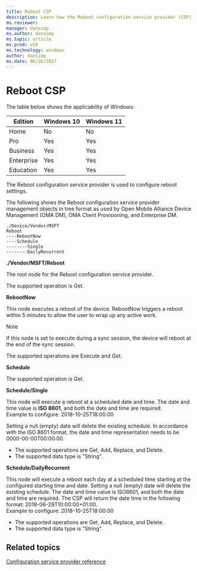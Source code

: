 ```yaml
---
title: Reboot CSP
description: Learn how the Reboot configuration service provider (CSP) is used to configure reboot settings.
ms.reviewer: 
manager: dansimp
ms.author: dansimp
ms.topic: article
ms.prod: w10
ms.technology: windows
author: dansimp
ms.date: 06/26/2017
---
```


# Reboot CSP

The table below shows the applicability of Windows:

|Edition|Windows 10|Windows 11|
|--- |--- |--- |
|Home|No|No|
|Pro|Yes|Yes|
|Business|Yes|Yes|
|Enterprise|Yes|Yes|
|Education|Yes|Yes|

The Reboot configuration service provider is used to configure reboot settings.

The following shows the Reboot configuration service provider management objects in tree format as used by Open Mobile Alliance Device Management (OMA DM), OMA Client Provisioning, and Enterprise DM.

```
./Device/Vendor/MSFT
Reboot
----RebootNow
----Schedule
--------Single
--------DailyRecurrent
```

<a href="" id="--vendor-msft-reboot"></a>**./Vendor/MSFT/Reboot**  

The root node for the Reboot configuration service provider.

The supported operation is Get.

<a href="" id="rebootnow"></a>**RebootNow**  

This node executes a reboot of the device. RebootNow triggers a reboot within 5 minutes to allow the user to wrap up any active work.

> [!NOTE]
> If this node is set to execute during a sync session, the device will reboot at the end of the sync session.

The supported operations are Execute and Get.

<a href="" id="schedule"></a>**Schedule**  

The supported operation is Get.

<a href="" id="schedule-single"></a>**Schedule/Single**  

This node will execute a reboot at a scheduled date and time. The date and time value is **ISO 8601**, and both the date and time are required.  
Example to configure: 2018-10-25T18:00:00

Setting a null (empty) date will delete the existing schedule. In accordance with the ISO 8601 format, the date and time representation needs to be 0000-00-00T00:00:00.

- The supported operations are Get, Add, Replace, and Delete.
- The supported data type is "String".

<a href="" id="schedule-dailyrecurrent"></a>**Schedule/DailyRecurrent**  

This node will execute a reboot each day at a scheduled time starting at the configured starting time and date. Setting a null (empty) date will delete the existing schedule. The date and time value is ISO8601, and both the date and time are required. The CSP will return the date time in the following format: 2018-06-29T10:00:00+01:00.  
Example to configure: 2018-10-25T18:00:00

- The supported operations are Get, Add, Replace, and Delete.
- The supported data type is "String".

## Related topics

[Configuration service provider reference](configuration-service-provider-reference.md)
